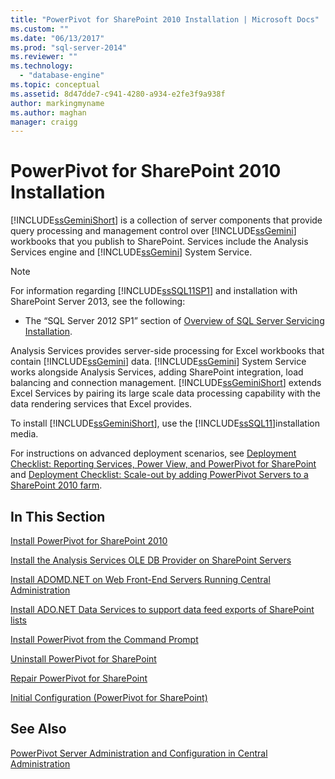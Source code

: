 ```yaml
---
title: "PowerPivot for SharePoint 2010 Installation | Microsoft Docs"
ms.custom: ""
ms.date: "06/13/2017"
ms.prod: "sql-server-2014"
ms.reviewer: ""
ms.technology: 
  - "database-engine"
ms.topic: conceptual
ms.assetid: 8d47dde7-c941-4280-a934-e2fe3f9a938f
author: markingmyname
ms.author: maghan
manager: craigg
---
```

# PowerPivot for SharePoint 2010 Installation
  [!INCLUDE[ssGeminiShort](../../includes/ssgeminishort-md.md)] is a collection of server components that provide query processing and management control over [!INCLUDE[ssGemini](../../includes/ssgemini-md.md)] workbooks that you publish to SharePoint. Services include the Analysis Services engine and [!INCLUDE[ssGemini](../../includes/ssgemini-md.md)] System Service.  
  
> [!NOTE]  
>  For information regarding [!INCLUDE[ssSQL11SP1](../../includes/sssql11sp1-md.md)] and installation with SharePoint Server 2013, see the following:  
>   
>  -   The “SQL Server 2012 SP1” section of [Overview of SQL Server Servicing Installation](../../../2014/sql-server/install/overview-of-sql-server-servicing-installation.md).  
  
 Analysis Services provides server-side processing for Excel workbooks that contain [!INCLUDE[ssGemini](../../includes/ssgemini-md.md)] data. [!INCLUDE[ssGemini](../../includes/ssgemini-md.md)] System Service works alongside Analysis Services, adding SharePoint integration, load balancing and connection management. [!INCLUDE[ssGeminiShort](../../includes/ssgeminishort-md.md)] extends Excel Services by pairing its large scale data processing capability with the data rendering services that Excel provides.  
  
 To install [!INCLUDE[ssGeminiShort](../../includes/ssgeminishort-md.md)], use the [!INCLUDE[ssSQL11](../../includes/sssql11-md.md)]installation media.  
  
 For instructions on advanced deployment scenarios, see [Deployment Checklist: Reporting Services, Power View, and PowerPivot for SharePoint](deployment-checklist-reporting-services-power-view-power-pivot-for-sharepoint.md) and [Deployment Checklist: Scale-out by adding PowerPivot Servers to a SharePoint 2010 farm](../../../2014/sql-server/install/deployment-checklist-scale-out-adding-powerpivot-servers-sharepoint-2010-farm.md).  
  
## In This Section  
 [Install PowerPivot for SharePoint 2010](../../../2014/sql-server/install/install-powerpivot-for-sharepoint-2010.md)  
  
 [Install the Analysis Services OLE DB Provider on SharePoint Servers](../../../2014/sql-server/install/install-the-analysis-services-ole-db-provider-on-sharepoint-servers.md)  
  
 [Install ADOMD.NET on Web Front-End Servers Running Central Administration](../../../2014/sql-server/install/install-adomd-net-on-web-front-end-servers-running-central-administration.md)  
  
 [Install ADO.NET Data Services to support data feed exports of SharePoint lists](../../../2014/sql-server/install/install-ado-net-data-services-to-support-data-feed-exports-of-sharepoint-lists.md)  
  
 [Install PowerPivot from the Command Prompt](../../../2014/sql-server/install/install-powerpivot-from-the-command-prompt.md)  
  
 [Uninstall PowerPivot for SharePoint](../../../2014/sql-server/install/uninstall-power-pivot-for-sharepoint.md)  
  
 [Repair PowerPivot for SharePoint](../../../2014/sql-server/install/repair-powerpivot-for-sharepoint.md)  
  
 [Initial Configuration &#40;PowerPivot for SharePoint&#41;](../../../2014/sql-server/install/initial-configuration-powerpivot-for-sharepoint.md)  
  
## See Also  
 [PowerPivot Server Administration and Configuration in Central Administration](../../analysis-services/power-pivot-sharepoint/power-pivot-server-administration-and-configuration-in-central-administration.md)  
  
  
